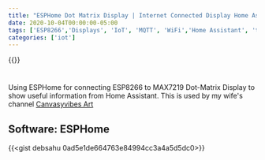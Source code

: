 ```yaml
---
title: "ESPHome Dot Matrix Display | Internet Connected Display Home Assistant Display"
date: 2020-10-04T00:00:00-05:00
tags: ['ESP8266','Displays', 'IoT', 'MQTT', 'WiFi','Home Assistant', 'twitter','ESPHome','Home Assistant','debashish sahu']
categories: ['iot']
---
```


{{<youtube MiHc06_ST8s>}}

#

Using ESPHome for connecting ESP8266 to MAX7219 Dot-Matrix Display to show useful information from Home Assistant. This is used by my wife's channel [Canvasyvibes Art](https://www.youtube.com/c/CanvasyvibesArt) 

## Software: ESPHome

{{<gist debsahu 0ad5e1de664763e84994cc3a4a5d5dc0>}}